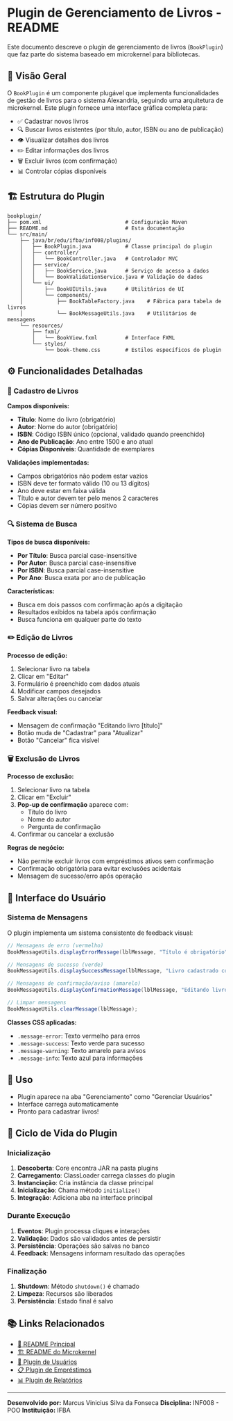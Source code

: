 # Plugin de Gerenciamento de Livros - README

Este documento descreve o plugin de gerenciamento de livros (`BookPlugin`) que faz parte do sistema baseado em microkernel para bibliotecas.

## 📖 Visão Geral

O `BookPlugin` é um componente plugável que implementa funcionalidades de gestão de livros para o sistema Alexandria, seguindo uma arquitetura de microkernel. Este plugin fornece uma interface gráfica completa para:

- ✅ Cadastrar novos livros
- 🔍 Buscar livros existentes (por título, autor, ISBN ou ano de publicação)
- 👁️ Visualizar detalhes dos livros
- ✏️ Editar informações dos livros
- 🗑️ Excluir livros (com confirmação)
- 📊 Controlar cópias disponíveis

## 🏗️ Estrutura do Plugin

```
bookplugin/
├── pom.xml                           # Configuração Maven
├── README.md                         # Esta documentação
└── src/main/
    ├── java/br/edu/ifba/inf008/plugins/
    │   ├── BookPlugin.java           # Classe principal do plugin
    │   ├── controller/
    │   │   └── BookController.java   # Controlador MVC
    │   ├── service/
    │   │   ├── BookService.java      # Serviço de acesso a dados
    │   │   └── BookValidationService.java # Validação de dados
    │   └── ui/
    │       ├── BookUIUtils.java      # Utilitários de UI
    │       └── components/
    │           ├── BookTableFactory.java    # Fábrica para tabela de livros
    │           └── BookMessageUtils.java    # Utilitários de mensagens
    └── resources/
        ├── fxml/
        │   └── BookView.fxml         # Interface FXML
        └── styles/
            └── book-theme.css        # Estilos específicos do plugin
```

## ⚙️ Funcionalidades Detalhadas

### 📝 Cadastro de Livros

**Campos disponíveis:**
- **Título**: Nome do livro (obrigatório)
- **Autor**: Nome do autor (obrigatório) 
- **ISBN**: Código ISBN único (opcional, validado quando preenchido)
- **Ano de Publicação**: Ano entre 1500 e ano atual
- **Cópias Disponíveis**: Quantidade de exemplares

**Validações implementadas:**
- Campos obrigatórios não podem estar vazios
- ISBN deve ter formato válido (10 ou 13 dígitos)
- Ano deve estar em faixa válida
- Título e autor devem ter pelo menos 2 caracteres
- Cópias devem ser número positivo

### 🔍 Sistema de Busca

**Tipos de busca disponíveis:**
- **Por Título**: Busca parcial case-insensitive
- **Por Autor**: Busca parcial case-insensitive  
- **Por ISBN**: Busca parcial case-insensitive
- **Por Ano**: Busca exata por ano de publicação

**Características:**
- Busca em dois passos com confirmação após a digitação
- Resultados exibidos na tabela após confirmação
- Busca funciona em qualquer parte do texto

### ✏️ Edição de Livros

**Processo de edição:**
1. Selecionar livro na tabela
2. Clicar em "Editar"
3. Formulário é preenchido com dados atuais
4. Modificar campos desejados
5. Salvar alterações ou cancelar

**Feedback visual:**
- Mensagem de confirmação "Editando livro [título]"
- Botão muda de "Cadastrar" para "Atualizar"
- Botão "Cancelar" fica visível

### 🗑️ Exclusão de Livros

**Processo de exclusão:**
1. Selecionar livro na tabela
2. Clicar em "Excluir"
3. **Pop-up de confirmação** aparece com:
   - Título do livro
   - Nome do autor
   - Pergunta de confirmação
4. Confirmar ou cancelar a exclusão

**Regras de negócio:**
- Não permite excluir livros com empréstimos ativos sem confirmação
- Confirmação obrigatória para evitar exclusões acidentais
- Mensagem de sucesso/erro após operação

## 🎨 Interface do Usuário

### Sistema de Mensagens

O plugin implementa um sistema consistente de feedback visual:

```java
// Mensagens de erro (vermelho)
BookMessageUtils.displayErrorMessage(lblMessage, "Título é obrigatório");

// Mensagens de sucesso (verde)  
BookMessageUtils.displaySuccessMessage(lblMessage, "Livro cadastrado com sucesso!");

// Mensagens de confirmação/aviso (amarelo)
BookMessageUtils.displayConfirmationMessage(lblMessage, "Editando livro...");

// Limpar mensagens
BookMessageUtils.clearMessage(lblMessage);
```

**Classes CSS aplicadas:**
- `.message-error`: Texto vermelho para erros
- `.message-success`: Texto verde para sucesso
- `.message-warning`: Texto amarelo para avisos
- `.message-info`: Texto azul para informações

## 🚀 Uso

- Plugin aparece na aba "Gerenciamento" como "Gerenciar Usuários"
- Interface carrega automaticamente
- Pronto para cadastrar livros!

## 🔄 Ciclo de Vida do Plugin

### Inicialização
1. **Descoberta**: Core encontra JAR na pasta plugins
2. **Carregamento**: ClassLoader carrega classes do plugin  
3. **Instanciação**: Cria instância da classe principal
4. **Inicialização**: Chama método `initialize()`
5. **Integração**: Adiciona aba na interface principal

### Durante Execução
1. **Eventos**: Plugin processa cliques e interações
2. **Validação**: Dados são validados antes de persistir
3. **Persistência**: Operações são salvas no banco
4. **Feedback**: Mensagens informam resultado das operações

### Finalização
1. **Shutdown**: Método `shutdown()` é chamado
2. **Limpeza**: Recursos são liberados
3. **Persistência**: Estado final é salvo

## 📚 Links Relacionados

- [📖 README Principal](../../../README.md)
- [🏗️ README do Microkernel](../../README.md)
- [👥 Plugin de Usuários](../userplugin/README.md)
- [📋 Plugin de Empréstimos](../loanplugin/README.md)
- [📊 Plugin de Relatórios](../reportplugin/README.md)

---

**Desenvolvido por:** Marcus Vinicius Silva da Fonseca
**Disciplina:** INF008 - POO
**Instituição:** IFBA